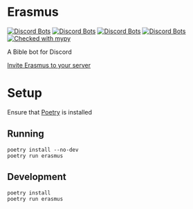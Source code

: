 # Erasmus

[![Discord Bots](https://discordbots.org/api/widget/status/349394562336292876.svg?noavatar=true)](https://discordbots.org/bot/349394562336292876) [![Discord Bots](https://discordbots.org/api/widget/servers/349394562336292876.svg?noavatar=true)](https://discordbots.org/bot/349394562336292876) [![Discord Bots](https://discordbots.org/api/widget/upvotes/349394562336292876.svg?noavatar=true)](https://discordbots.org/bot/349394562336292876) [![Discord Bots](https://discordbots.org/api/widget/lib/349394562336292876.svg?noavatar=true)](https://discordbots.org/bot/349394562336292876)
[![Checked with mypy](http://www.mypy-lang.org/static/mypy_badge.svg)](http://mypy-lang.org/)

A Bible bot for Discord

[Invite Erasmus to your server](https://discordapp.com/oauth2/authorize?client_id=349394562336292876&scope=bot&permissions=388160)

# Setup

Ensure that [Poetry](https://poetry.eustace.io/) is installed

## Running

```
poetry install --no-dev
poetry run erasmus
```

## Development

```
poetry install
poetry run erasmus
```
